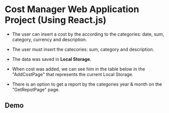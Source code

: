 # Cost Manager Web Application Project (Using React.js)

* The user can insert a cost by the according to the categories: date, sum, category, currency and description.

* The user must insert the catecories: sum, category and description.

* The data was saved in **Local Storage**.

* When cost was added, we can see him in the table below in the "AddCostPage" that represents the current Local Storage.

* There is an option to get a report by the categories year & month on the "GetRepotPage" page.

## Demo
